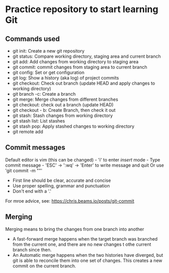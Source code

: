 # Practice repository to start learning Git

## Commands used

- git init: Create a new git repository
- git status: Compare working directory, staging area and current branch
- git add: Add changes from working directory to staging area
- git commit: commit changes from staging area to current branch
- git config: Set or get configuration
- git log: Show a history (aka log) of project commits
- git checkout: Check out branch (update HEAD and apply changes to working directory)
- git branch -c: Create a branch
- git merge: Merge changes from different branches
- git checkout: check out a branch (update HEAD)
- git checkout - b: Create Branch, then check it out
- git stash: Stash changes from working directory
- git stash list: List stashes
- git stash pop: Apply stashed changes to working directory
- git remote add

## Commit messages

Default editor is vim (this can be changed)
	- 'i' to enter *insert* mode
	- Type commit message 
	- 'ESC' -> ':wq' -> 'Enter' to write message and quit
Or use 'git commit -m "<message>"'

- First line should be clear, accurate and concise
- Use proper spelling, grammar and punctuation
- Don't end with a '.'

For mroe advice, see: https://chris.beams.io/posts/git-commit


## Merging

Merging means to bring the changes from one branch into another

- A fast-forward merge happens when the target branch was branched from the current one, and there are no new changes t othe current branch since then.
- An Automatic merge happens when the two histories have diverged, but git is able to reconcile them into one set of changes.  This creates a new commit on the current branch.
